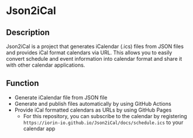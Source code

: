 # Json2iCal

## Description

Json2iCal is a project that generates iCalendar (.ics) files from JSON files and provides iCal format calendars via URL. This allows you to easily convert schedule and event information into calendar format and share it with other calendar applications.

## Function

- Generate iCalendar file from JSON file
- Generate and publish files automatically by using GitHub Actions
- Provide iCal formatted calendars as URLs by using GitHub Pages
  - For this repository, you can subscribe to the calendar by registering `https://iorin-io.github.io/Json2iCal/docs/schedule.ics` to your calendar app
